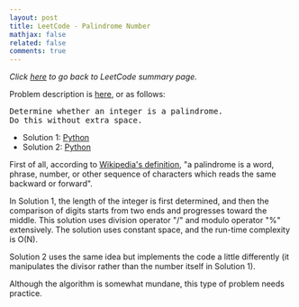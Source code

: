 ```yaml
---
layout: post
title: LeetCode - Palindrome Number
mathjax: false
related: false
comments: true
---
```


_Click [here](./index.html) to go back to LeetCode summary page._

Problem description is [here](https://oj.leetcode.com/problems/palindrome-number/), or as follows: 

<pre>
Determine whether an integer is a palindrome. 
Do this without extra space.
</pre>

* Solution 1: [Python](https://github.com/lijunhw/leetcode_practice/blob/master/palindrome_number_easy/Solution1.py)
* Solution 2: [Python](https://github.com/lijunhw/leetcode_practice/blob/master/palindrome_number_easy/Solution2.py)

First of all, according to [Wikipedia's definition](https://en.wikipedia.org/wiki/Palindrome), "a palindrome is a word, phrase, number, or other sequence of characters which reads the same backward or forward". 

In Solution 1, the length of the integer is first determined, and then the comparison of digits starts from two ends and progresses toward the middle. This solution uses division operator "/" and modulo operator "%" extensively. The solution uses constant space, and the run-time complexity is O(N). 

Solution 2 uses the same idea but implements the code a little differently (it manipulates the divisor rather than the number itself in Solution 1). 

Although the algorithm is somewhat mundane, this type of problem needs practice. 
